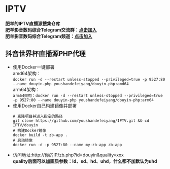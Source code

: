 # IPTV
**肥羊的IPTV直播源搜集仓库**  
**肥羊影音数码综合Telegram交流群：[点击加入](https://t.me/feiyangdigital)**  
**肥羊影音数码综合Telegram频道：[点击加入](https://t.me/feiyangofficalchannel)**  
## 抖音世界杯直播源PHP代理
- 使用Docker一键部署  
   amd64架构：  
   `docker run -d --restart unless-stopped --privileged=true -p 9527:80 --name douyin-php youshandefeiyang/douyin-php:amd64`  
   arm64架构：  
   `arm64架构：docker run -d --restart unless-stopped --privileged=true -p 9527:80 --name douyin-php youshandefeiyang/douyin-php:arm64`
- 使用Docker自己构建镜像并部署
    ```shell
    # 克隆项目并进入指定的路径
    git clone https://github.com/youshandefeiyang/IPTV.git && cd IPTV/douyin
    # 构建Docker镜像
    docker build -t zb-app .
    # 启动镜像
    docker run -d -p 9527:80 --name my-zb-app zb-app
    ```
- 访问地址:http://你的IP/zb.php?id=douyin&quality=xxx  
**quality后面可以加画质参数：ld、sd、hd、uhd，什么都不加默认为uhd**
